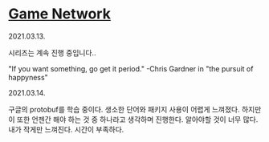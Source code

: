 # [Game Network](https://github.com/PioneerRedwood/GameNetwork.git)

2021.03.13.

시리즈는 계속 진행 중입니다.. 

"If you want something, go get it period." -Chris Gardner in "the pursuit of happyness"





2021.03.14.

구글의 protobuf를 학습 중이다. 생소한 단어와 패키지 사용이 어렵게 느껴졌다. 하지만 이 또한 언젠간 해야 하는 것 중 하나라고 생각하며 진행한다. 알아야할 것이 너무 많다. 내가 작게만 느껴진다. 시간이 부족하다. 

